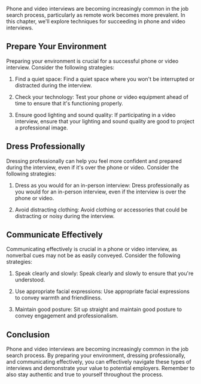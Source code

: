 
Phone and video interviews are becoming increasingly common in the job search process, particularly as remote work becomes more prevalent. In this chapter, we'll explore techniques for succeeding in phone and video interviews.

Prepare Your Environment
------------------------

Preparing your environment is crucial for a successful phone or video interview. Consider the following strategies:

1. Find a quiet space: Find a quiet space where you won't be interrupted or distracted during the interview.

2. Check your technology: Test your phone or video equipment ahead of time to ensure that it's functioning properly.

3. Ensure good lighting and sound quality: If participating in a video interview, ensure that your lighting and sound quality are good to project a professional image.

Dress Professionally
--------------------

Dressing professionally can help you feel more confident and prepared during the interview, even if it's over the phone or video. Consider the following strategies:

1. Dress as you would for an in-person interview: Dress professionally as you would for an in-person interview, even if the interview is over the phone or video.

2. Avoid distracting clothing: Avoid clothing or accessories that could be distracting or noisy during the interview.

Communicate Effectively
-----------------------

Communicating effectively is crucial in a phone or video interview, as nonverbal cues may not be as easily conveyed. Consider the following strategies:

1. Speak clearly and slowly: Speak clearly and slowly to ensure that you're understood.

2. Use appropriate facial expressions: Use appropriate facial expressions to convey warmth and friendliness.

3. Maintain good posture: Sit up straight and maintain good posture to convey engagement and professionalism.

Conclusion
----------

Phone and video interviews are becoming increasingly common in the job search process. By preparing your environment, dressing professionally, and communicating effectively, you can effectively navigate these types of interviews and demonstrate your value to potential employers. Remember to also stay authentic and true to yourself throughout the process.
